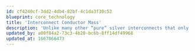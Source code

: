 ```yaml
---
id: cf4240cf-3dd2-4db4-82bf-4c1da3f30c52
blueprint: core_technology
title: 'Interconnect Conductor Mass'
description: 'Unlike many other “pure” silver interconnects that only  offer 19-24AWG total conductor mass, thus possibly reducing signal current, silver mass in  AGPur starts at 19 AWG in its Harmonie model, increasing to 18 AWG in the higher resolution Athène, culminating in an unheard of 16 AWG in the peerless Heracles, providing extremely low series resistance and huge bass slam!'
updated_by: a00f84a2-73c3-4b20-bc6b-8ff14df49968
updated_at: 1667866473
---
```

